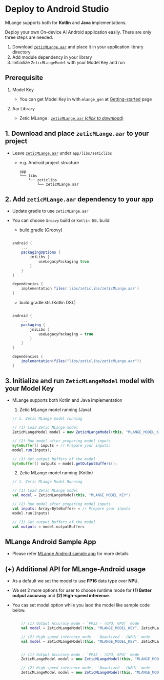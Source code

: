 Deploy to Android Studio
========================

 MLange supports both for **Kotlin** and **Java** implementations.

 Deploy your own On-device AI Android application easily.
There are only three steps are needed.
  1. Download [`zeticMLange.aar`](https://github.com/zetic-ai/zetic_mlange_android_sample/releases/download/v0.2.0/zeticMLange.aar) and place it in your application library directory
  2. Add module dependency in your library
  3. Initiailize `ZeticMLangeModel` with your Model Key and run

## Prerequisite

1. Model Key

    - You can get Model Key in with `mlange_gen` at [Getting-started](https://zetic-ai.github.io/ZETIC_MLange_document/overview/getting-started.html) page

2. Aar Library

    - Zetic MLange : [`zeticMLange.aar` (*click to download*)](https://github.com/zetic-ai/zetic_mlange_android_sample/releases/download/v0.2.0/zeticMLange.aar) 

## 1. Download and place `zeticMLange.aar` to your project

- Leave [`zeticMLange.aar`](https://github.com/zetic-ai/zetic_mlange_android_sample/releases/download/v0.2.0/zeticMLange.aar) under `app/libs/zeticlibs`

  - e.g. Android project structure
    ``` 
    app
    └── libs
        └── zeticlibs
            └── zeticMLange.aar
    ```


## 2. Add `zeticMLange.aar` dependency to your app

- Update gradle to use `zeticMLange.aar`
- You can choose `Groovy` build or `Kotlin DSL` build
    - build.gradle (Groovy)

    ``` gradle

    android {
        ...
        packagingOptions {
            jniLibs {
                useLegacyPackaging true
            }
        }
    }

    dependencies {
        implementation files('libs/zeticlibs/zeticMLange.aar')
    }

    ```

    - build.gradle.kts (Kotlin DSL)

    ``` gradle

    android {
        ...
        packaging {
            jniLibs {
                useLegacyPackaging = true
            }
        }
    }

    dependencies {
        implementation(files("libs/zeticlibs/zeticMLange.aar"))
    }

    ```


## 3. Initialize and run `ZeticMLangeModel` model with your Model Key
- MLange supports both Kotlin and Java implementation

  1. Zetic MLange model running (Java)

    ``` java
    // 1. Zetic MLange model running

    // (1) Load Zetic MLange model
    ZeticMLangeModel model = new ZeticMLangeModel(this, "MLANGE_MODEL_KEY");

    // (2) Run model after preparing model inputs
    ByteBuffer[] inputs = // Prepare your inputs;
    model.run(inputs);

    // (3) Get output buffers of the model
    ByteBuffer[] outputs = model.getOutputBuffers();
    ```

  2. Zetic MLange model running (Kotlin)

    ``` kotlin
    // 1. Zetic MLange Model Running

    // (1) Load Zetic MLange model
    val model = ZeticMLangeModel(this, "MLANGE_MODEL_KEY")

    // (2) Run model after preparing model inputs
    val inputs: Array<ByteBuffer> = // Prepare your inputs
    model.run(inputs)

    // (3) Get output buffers of the model
    val outputs = model.outputBuffers
    ```

## MLange Android Sample App

 - Please refer [MLange Android sample app](https://github.com/zetic-ai/zetic_mlange_android_sample) for more details


## (+) Additional API for MLange-Android usage

- As a default we set the model to use **FP16** data type over **NPU**.
- We set 2 more options for user to choose runtime mode for **(1) Better output accuracy** and **(2) High-speed inference**.
- You cas set model option while you laod the model like sample code below.


    ``` kotlin

        // (1) Output Accuracy mode - `FP32 - (CPU, GPU)` mode
        val model = ZeticMLangeModel(this, "MLANGE_MODEL_KEY", ZeticMLangeModel.ZETIC_MLANGE_RUN_MODE_FP32)

        // (2) High-speed inference mode - `Quantized - (NPU)` mode
        val model = ZeticMLangeModel(this, "MLANGE_MODEL_KEY", ZeticMLangeModel.ZETIC_MLANGE_RUN_MODE_QUANTIZED)
    ```

    ``` java

        // (1) Output Accuracy mode - `FP32 - (CPU, GPU)` mode
        ZeticMLangeModel model = new ZeticMLangeModel(this, "MLANGE_MODEL_KEY", ZeticMLangeModel.ZETIC_MLANGE_RUN_MODE_FP32);

        // (2) High-speed inference mode - `Quantized - (NPU)` mode
        ZeticMLangeModel model = new ZeticMLangeModel(this, "MLANGE_MODEL_KEY", ZeticMLangeModel.ZETIC_MLANGE_RUN_MODE_QUANTIZED);
    ```